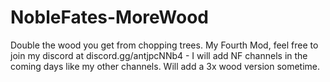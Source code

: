 # NobleFates-MoreWood
Double the wood you get from chopping trees.
My Fourth Mod, feel free to join my discord at discord.gg/antjpcNNb4 - I will add NF channels in the coming days like my other channels. 
Will add a 3x wood version sometime.
